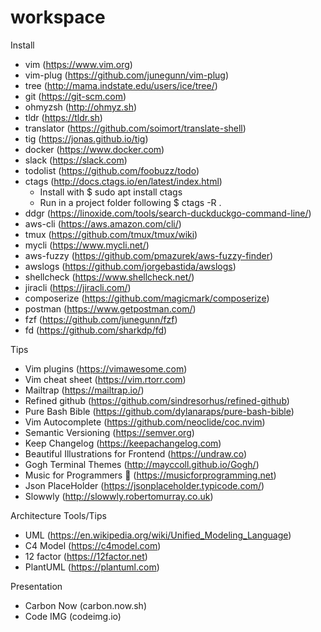 # workspace

Install

- vim (https://www.vim.org)
- vim-plug (https://github.com/junegunn/vim-plug)
- tree (http://mama.indstate.edu/users/ice/tree/)
- git (https://git-scm.com)
- ohmyzsh (http://ohmyz.sh)
- tldr (https://tldr.sh)
- translator (https://github.com/soimort/translate-shell)
- tig (https://jonas.github.io/tig)
- docker (https://www.docker.com)
- slack (https://slack.com)
- todolist (https://github.com/foobuzz/todo)
- ctags (http://docs.ctags.io/en/latest/index.html)
  - Install with $ sudo apt install ctags
  - Run in a project folder following $ ctags -R .
- ddgr (https://linoxide.com/tools/search-duckduckgo-command-line/)
- aws-cli (https://aws.amazon.com/cli/)
- tmux (https://github.com/tmux/tmux/wiki)
- mycli (https://www.mycli.net/)
- aws-fuzzy (https://github.com/pmazurek/aws-fuzzy-finder)
- awslogs (https://github.com/jorgebastida/awslogs)
- shellcheck (https://www.shellcheck.net/)
- jiracli (https://jiracli.com/)
- composerize (https://github.com/magicmark/composerize)
- postman (https://www.getpostman.com/)
- fzf (https://github.com/junegunn/fzf)
- fd (https://github.com/sharkdp/fd)

Tips

- Vim plugins (https://vimawesome.com)
- Vim cheat sheet (https://vim.rtorr.com)
- Mailtrap (https://mailtrap.io/)
- Refined github (https://github.com/sindresorhus/refined-github)
- Pure Bash Bible (https://github.com/dylanaraps/pure-bash-bible)
- Vim Autocomplete (https://github.com/neoclide/coc.nvim)
- Semantic Versioning (https://semver.org)
- Keep Changelog (https://keepachangelog.com)
- Beautiful Illustrations for Frontend (https://undraw.co)
- Gogh Terminal Themes (http://mayccoll.github.io/Gogh/)
- Music for Programmers 🎵 (https://musicforprogramming.net)
- Json PlaceHolder (https://jsonplaceholder.typicode.com/)
- Slowwly (http://slowwly.robertomurray.co.uk)

Architecture Tools/Tips

- UML (https://en.wikipedia.org/wiki/Unified_Modeling_Language)
- C4 Model (https://c4model.com)
- 12 factor (https://12factor.net)
- PlantUML (https://plantuml.com)

Presentation

- Carbon Now (carbon.now.sh)
- Code IMG (codeimg.io)
